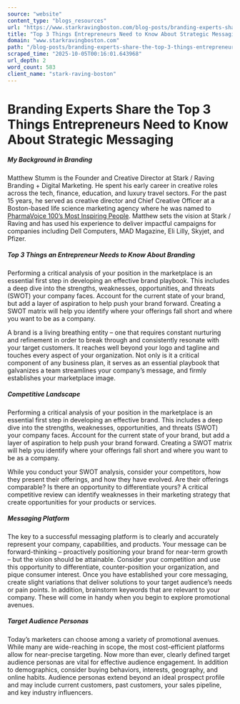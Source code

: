 ```yaml
---
source: "website"
content_type: "blogs_resources"
url: "https://www.starkravingboston.com/blog-posts/branding-experts-share-the-top-3-things-entrepreneurs-need-to-know-about-strategic-messaging"
title: "Top 3 Things Entrepreneurs Need to Know About Strategic Messaging"
domain: "www.starkravingboston.com"
path: "/blog-posts/branding-experts-share-the-top-3-things-entrepreneurs-need-to-know-about-strategic-messaging"
scraped_time: "2025-10-05T00:16:01.643968"
url_depth: 2
word_count: 583
client_name: "stark-raving-boston"
---
```


# Branding Experts Share the Top 3 Things Entrepreneurs Need to Know About Strategic Messaging

##### **My Background in Branding**

Matthew Stumm is the Founder and Creative Director at Stark / Raving Branding + Digital Marketing. He spent his early career in creative roles across the tech, finance, education, and luxury travel sectors. For the past 15 years, he served as creative director and Chief Creative Officer at a Boston-based life science marketing agency where he was named to [PharmaVoice 100’s Most Inspiring People](https://www.pharmavoice.com/news/pharmavoice-100-whos-on-the-list-by-section/613550/). Matthew sets the vision at Stark / Raving and has used his experience to deliver impactful campaigns for companies including Dell Computers, MAD Magazine, Eli Lilly, Skyjet, and Pfizer.

##### **Top 3 Things an Entrepreneur Needs to Know About Branding**

Performing a critical analysis of your position in the marketplace is an essential first step in developing an effective brand playbook. This includes a deep dive into the strengths, weaknesses, opportunities, and threats (SWOT) your company faces. Account for the current state of your brand, but add a layer of aspiration to help push your brand forward. Creating a SWOT matrix will help you identify where your offerings fall short and where you want to be as a company.

A brand is a living breathing entity – one that requires constant nurturing and refinement in order to break through and consistently resonate with your target customers. It reaches well beyond your logo and tagline and touches every aspect of your organization. Not only is it a critical component of any business plan, it serves as an essential playbook that galvanizes a team streamlines your company’s message, and firmly establishes your marketplace image.

##### **Competitive Landscape**

Performing a critical analysis of your position in the marketplace is an essential first step in developing an effective brand. This includes a deep dive into the strengths, weaknesses, opportunities, and threats (SWOT) your company faces. Account for the current state of your brand, but add a layer of aspiration to help push your brand forward. Creating a SWOT matrix will help you identify where your offerings fall short and where you want to be as a company.

While you conduct your SWOT analysis, consider your competitors, how they present their offerings, and how they have evolved. Are their offerings comparable? Is there an opportunity to differentiate yours? A critical competitive review can identify weaknesses in their marketing strategy that create opportunities for your products or services.

##### **Messaging Platform**

The key to a successful messaging platform is to clearly and accurately represent your company, capabilities, and products. Your message can be forward-thinking – proactively positioning your brand for near-term growth – but the vision should be attainable. Consider your competition and use this opportunity to differentiate, counter-position your organization, and pique consumer interest. Once you have established your core messaging, create slight variations that deliver solutions to your target audience’s needs or pain points. In addition, brainstorm keywords that are relevant to your company. These will come in handy when you begin to explore promotional avenues.

##### **Target Audience Personas**

Today’s marketers can choose among a variety of promotional avenues. While many are wide-reaching in scope, the most cost-efficient platforms allow for near-precise targeting. Now more than ever, clearly defined target audience personas are vital for effective audience engagement. In addition to demographics, consider buying behaviors, interests, geography, and online habits. Audience personas extend beyond an ideal prospect profile and may include current customers, past customers, your sales pipeline, and key industry influencers.